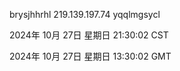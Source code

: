 brysjhhrhl 219.139.197.74 yqqlmgsycl

2024年 10月 27日 星期日 21:30:02 CST

2024年 10月 27日 星期日 13:30:02 GMT
